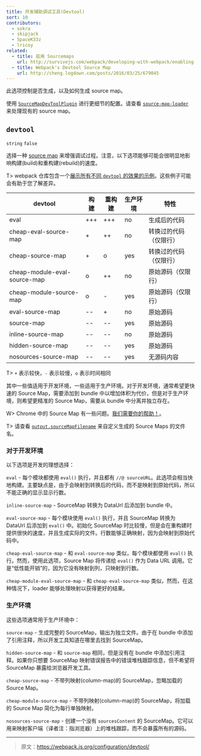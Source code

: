 ```yaml
---
title: 开发辅助调试工具(Devtool)
sort: 10
contributors:
  - sokra
  - skipjack
  - SpaceK33z
  - lricoy
related:
  - title: 启用 Sourcemaps
    url: http://survivejs.com/webpack/developing-with-webpack/enabling-sourcemaps/
  - title: Webpack's Devtool Source Map
    url: http://cheng.logdown.com/posts/2016/03/25/679045
---
```


此选项控制是否生成，以及如何生成 source map。

使用 [`SourceMapDevToolPlugin`](/plugins/source-map-dev-tool-plugin) 进行更细节的配置。请查看 [`source-map-loader`](/loaders/source-map-loader) 来处理现有的 source map。


## `devtool`

`string` `false`

选择一种 [source map](http://blog.teamtreehouse.com/introduction-source-maps) 来增强调试过程。注意，以下选项能够可能会很明显地影响构建(build)和重构建(rebuild)的速度。

T> webpack 仓库包含一个[展示所有不同 `devtool` 的效果的示例](https://github.com/webpack/webpack/tree/master/examples/source-map)。这些例子可能会有助于您了解差异。

devtool                      | 构建 | 重构建 | 生产环境 | 特性
-----------------------------|-------|---------|------------|--------------------------
eval                         | +++   | +++     | no         | 生成后的代码
cheap-eval-source-map        | +     | ++      | no         | 转换过的代码（仅限行）
cheap-source-map             | +     | o       | yes        | 转换过的代码（仅限行）
cheap-module-eval-source-map | o     | ++      | no         | 原始源码（仅限行）
cheap-module-source-map      | o     | -       | yes        | 原始源码（仅限行）
eval-source-map              | --    | +       | no         | 原始源码
source-map                   | --    | --      | yes        | 原始源码
inline-source-map             | --    | --      | no         | 原始源码
hidden-source-map             | --    | --      | yes        | 原始源码
nosources-source-map          | --    | --      | yes        | 无源码内容

T> `+` 表示较快，`-` 表示较慢，`o` 表示时间相同

其中一些值适用于开发环境，一些适用于生产环境。对于开发环境，通常希望更快速的 Source Map，需要添加到 bundle 中以增加体积为代价，但是对于生产环境，则希望更精准的 Source Map，需要从 bundle 中分离并独立存在。

W> Chrome 中的 Source Map 有一些问题。[我们需要你的帮助！](https://github.com/webpack/webpack/issues/3165)。

T> 请查看 [`output.sourceMapFilename`](/configuration/output#output-sourcemapfilename) 来自定义生成的 Source Maps 的文件名。


### 对于开发环境

以下选项是开发的理想选择：

`eval` - 每个模块都使用 `eval()` 执行，并且都有 `//@ sourceURL`。此选项会相当快地构建。主要缺点是，由于会映射到转换后的代码，而不是映射到原始代码，所以不能正确的显示显示行数。

`inline-source-map` - SourceMap 转换为 DataUrl 后添加到 bundle 中。

`eval-source-map` - 每个模块使用 `eval()` 执行，并且 SourceMap 转换为 DataUrl 后添加到 `eval()` 中。初始化 SourceMap 时比较慢，但是会在重构建时提供很快的速度，并且生成实际的文件。行数能够正确映射，因为会映射到原始代码中。

`cheap-eval-source-map` - 和 `eval-source-map` 类似，每个模块都使用 `eval()` 执行。然而，使用此选项，Source Map 将传递给 `eval()` 作为 Data URL 调用。它是“低性能开销”的，因为它没有映射到列，只映射到行数。

`cheap-module-eval-source-map` - 和 `cheap-eval-source-map` 类似，然而，在这种情况下，loader 能够处理映射以获得更好的结果。


### 生产环境

这些选项通常用于生产环境中：

`source-map` - 生成完整的 SourceMap，输出为独立文件。由于在 bundle 中添加了引用注释，所以开发工具知道在哪里去找到 SourceMap。

`hidden-source-map` - 和 `source-map` 相同，但是没有在 bundle 中添加引用注释。如果你只想要 SourceMap 映射错误报告中的错误堆栈跟踪信息，但不希望将 SourceMap 暴露给浏览器开发工具。

`cheap-source-map` - 不带列映射(column-map)的 SourceMap，忽略加载的 Source Map。

`cheap-module-source-map` - 不带列映射(column-map)的 SourceMap，将加载的 Source Map 简化为每行单独映射。

`nosources-source-map` - 创建一个没有 `sourcesContent` 的 SourceMap。它可以用来映射客户端（译者注：指浏览器）上的堆栈跟踪，而不会暴露所有的源码。

***

> 原文：https://webpack.js.org/configuration/devtool/
